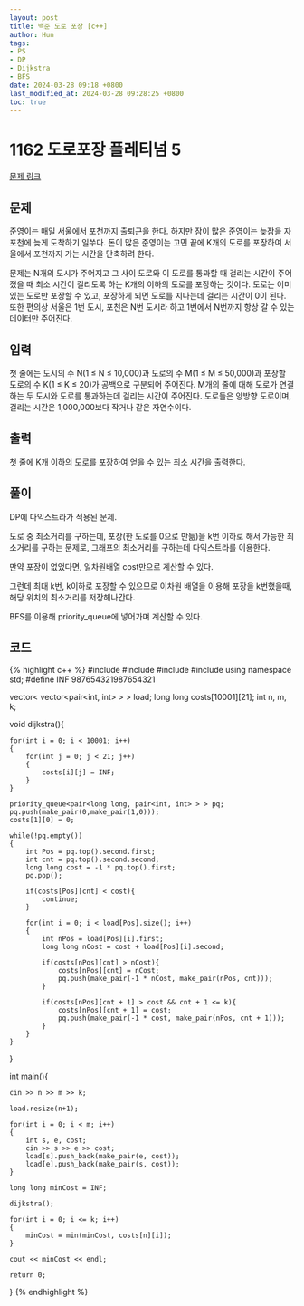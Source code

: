 ```yaml
---
layout: post
title: 백준 도로 포장 [c++]
author: Hun
tags:
- PS
- DP
- Dijkstra
- BFS
date: 2024-03-28 09:18 +0800
last_modified_at: 2024-03-28 09:28:25 +0800
toc: true
---
```


# 1162 도로포장 플레티넘 5

<a href="https://www.acmicpc.net/problem/1162"> 문제 링크 </a>

## 문제

준영이는 매일 서울에서 포천까지 출퇴근을 한다. 하지만 잠이 많은 준영이는 늦잠을 자 포천에 늦게 도착하기 일쑤다. 돈이 많은 준영이는 고민 끝에 K개의 도로를 포장하여 서울에서 포천까지 가는 시간을 단축하려 한다.

문제는 N개의 도시가 주어지고 그 사이 도로와 이 도로를 통과할 때 걸리는 시간이 주어졌을 때 최소 시간이 걸리도록 하는 K개의 이하의 도로를 포장하는 것이다. 도로는 이미 있는 도로만 포장할 수 있고, 포장하게 되면 도로를 지나는데 걸리는 시간이 0이 된다. 또한 편의상 서울은 1번 도시, 포천은 N번 도시라 하고 1번에서 N번까지 항상 갈 수 있는 데이터만 주어진다.

## 입력

첫 줄에는 도시의 수 N(1 ≤ N ≤ 10,000)과 도로의 수 M(1 ≤ M ≤ 50,000)과 포장할 도로의 수 K(1 ≤ K ≤ 20)가 공백으로 구분되어 주어진다. M개의 줄에 대해 도로가 연결하는 두 도시와 도로를 통과하는데 걸리는 시간이 주어진다. 도로들은 양방향 도로이며, 걸리는 시간은 1,000,000보다 작거나 같은 자연수이다.

## 출력

첫 줄에 K개 이하의 도로를 포장하여 얻을 수 있는 최소 시간을 출력한다.

## 풀이

DP에 다익스트라가 적용된 문제.

도로 중 최소거리를 구하는데, 포장(한 도로를 0으로 만듦)을 k번 이하로 해서 가능한 최소거리를 구하는 문제로, 그래프의 최소거리를 구하는데 다익스트라를 이용한다. 

만약 포장이 없었다면, 일차원배열 cost만으로 계산할 수 있다.

그런데 최대 k번, k이하로 포장할 수 있으므로 이차원 배열을 이용해 포장을 k번했을때, 해당 위치의 최소거리를 저장해나간다.

BFS를 이용해 priority_queue에 넣어가며 계산할 수 있다.

## 코드

{% highlight c++ %}
#include <iostream>
#include <vector>
#include <algorithm>
#include <queue>
using namespace std;
#define INF 987654321987654321

vector< vector<pair<int, int> > > load;
long long costs[10001][21];
int n, m, k;

void dijkstra(){

    for(int i = 0; i < 10001; i++)
    {
        for(int j = 0; j < 21; j++)
        {
            costs[i][j] = INF;
        }
    }

    priority_queue<pair<long long, pair<int, int> > > pq;
    pq.push(make_pair(0,make_pair(1,0)));
    costs[1][0] = 0;

    while(!pq.empty())
    {
        int Pos = pq.top().second.first;
        int cnt = pq.top().second.second;
        long long cost = -1 * pq.top().first;
        pq.pop();

        if(costs[Pos][cnt] < cost){
            continue;
        }

        for(int i = 0; i < load[Pos].size(); i++)
        {
            int nPos = load[Pos][i].first;
            long long nCost = cost + load[Pos][i].second;

            if(costs[nPos][cnt] > nCost){
                costs[nPos][cnt] = nCost;
                pq.push(make_pair(-1 * nCost, make_pair(nPos, cnt)));
            }

            if(costs[nPos][cnt + 1] > cost && cnt + 1 <= k){
                costs[nPos][cnt + 1] = cost;
                pq.push(make_pair(-1 * cost, make_pair(nPos, cnt + 1)));
            }
        }
    }

}


int main(){

    cin >> n >> m >> k;

    load.resize(n+1);

    for(int i = 0; i < m; i++)
    {
        int s, e, cost;
        cin >> s >> e >> cost;
        load[s].push_back(make_pair(e, cost));
        load[e].push_back(make_pair(s, cost));
    }

    long long minCost = INF;

    dijkstra();

    for(int i = 0; i <= k; i++)
    {
        minCost = min(minCost, costs[n][i]);
    }

    cout << minCost << endl;

    return 0;
}
{% endhighlight %}